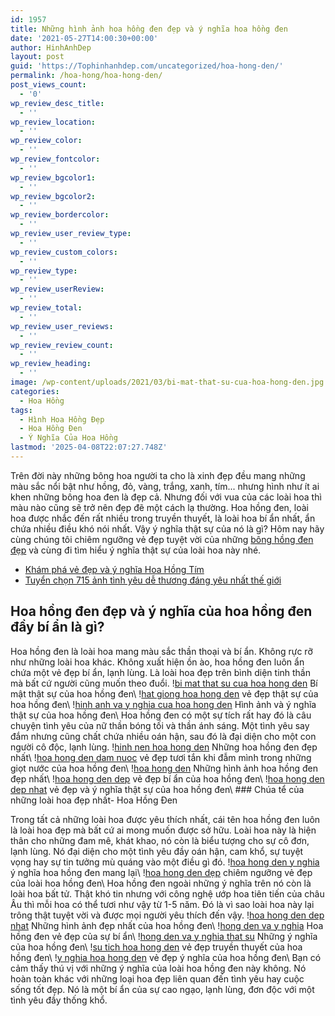 ```yaml
---
id: 1957
title: Những hình ảnh hoa hồng đen đẹp và ý nghĩa hoa hồng đen
date: '2021-05-27T14:00:30+00:00'
author: HinhAnhDep
layout: post
guid: 'https://Tophinhanhdep.com/uncategorized/hoa-hong-den/'
permalink: /hoa-hong/hoa-hong-den/
post_views_count:
  - '0'
wp_review_desc_title:
  - ''
wp_review_location:
  - ''
wp_review_color:
  - ''
wp_review_fontcolor:
  - ''
wp_review_bgcolor1:
  - ''
wp_review_bgcolor2:
  - ''
wp_review_bordercolor:
  - ''
wp_review_user_review_type:
  - ''
wp_review_custom_colors:
  - ''
wp_review_type:
  - ''
wp_review_userReview:
  - ''
wp_review_total:
  - ''
wp_review_user_reviews:
  - ''
wp_review_review_count:
  - ''
wp_review_heading:
  - ''
image: /wp-content/uploads/2021/03/bi-mat-that-su-cua-hoa-hong-den.jpg
categories:
  - Hoa Hồng
tags:
  - Hình Hoa Hồng Đẹp
  - Hoa Hồng Đen
  - Ý Nghĩa Của Hoa Hồng
lastmod: '2025-04-08T22:07:27.748Z'
---
```

Trên đời này những bông hoa người ta cho là xinh đẹp đều mang những màu sắc nổi bật như hồng, đỏ, vàng, trắng, xanh, tím... nhưng hình như ít ai khen những bông hoa đen là đẹp cả. Nhưng đối với vua của các loài hoa thì màu nào cũng sẽ trở nên đẹp đẽ một cách lạ thường. Hoa hồng đen, loài hoa được nhắc đến rất nhiều trong truyền thuyết, là loài hoa bí ẩn nhất, ẩn chứa nhiều điều khó nói nhất. Vậy ý nghĩa thật sự của nó là gì? Hôm nay hãy cùng chúng tôi chiêm ngưỡng vẻ đẹp tuyệt vời của những [bông hồng đen đẹp](https://tophinhanhdep.com/hoa-hong/hoa-hong-den/) và cùng đi tìm hiểu ý nghĩa thật sự của loài hoa này nhé.

- [Khám phá vẻ đẹp và ý nghĩa Hoa Hồng Tím](https://tophinhanhdep.com/hoa-hong/hoa-hong-tim/)
- [Tuyển chọn 715 ảnh tình yêu dễ thương đáng yêu nhất thế giới](https://tophinhanhdep.com/hinh-anh-de-thuong/anh-tinh-yeu-kute/)

## Hoa hồng đen đẹp và ý nghĩa của hoa hồng đen đầy bí ẩn là gì?

Hoa hồng đen là loài hoa mang màu sắc thần thoại và bí ẩn. Không rực rỡ như những loài hoa khác. Không xuất hiện ồn ào, hoa hồng đen luôn ẩn chứa một vẻ đẹp bí ẩn, lạnh lùng. Là loài hoa đẹp trên bình diện tinh thần mà bất cứ người cũng muốn theo đuổi. \![bi mat that su cua hoa hong den](https://tophinhanhdep.com/wp-content/uploads/2021/03/bi-mat-that-su-cua-hoa-hong-den.jpg) Bí mật thật sự của hoa hồng đen\ \![hat giong hoa hong den](https://tophinhanhdep.com/wp-content/uploads/2021/03/hat-giong-hoa-hong-den.jpg) vẻ đẹp thật sự của hoa hồng đen\ \![hinh anh va y nghia cua hoa hong den](https://tophinhanhdep.com/wp-content/uploads/2021/03/hinh-anh-y-nghia-cua-hoa-hong-den.jpg) Hình ảnh và ý nghĩa thật sự của hoa hồng đen\ Hoa hồng đen có một sự tích rất hay đó là câu chuyện tình yêu của nữ thần bóng tối và thần ánh sáng. Một tình yêu say đắm nhưng cũng chất chứa nhiều oán hận, sau đó là đại diện cho một con người cô độc, lạnh lùng. \![hinh nen hoa hong den](https://tophinhanhdep.com/wp-content/uploads/2021/03/hinh-nen-hoa-hong-den.jpg) Những hoa hồng đen đẹp nhất\ \![hoa hong den dam nuoc](https://tophinhanhdep.com/wp-content/uploads/2021/03/hoa-hong-dem-dam-nuoc.jpg) vẻ đẹp tươi tắn khi đẫm mình trong những giọt nước của hoa hồng đen\ \![hoa hong den](https://tophinhanhdep.com/wp-content/uploads/2021/03/hoa-hong-den.jpg) Những hình ảnh hoa hồng đen đẹp nhất\ \![hoa hong den dep](https://tophinhanhdep.com/wp-content/uploads/2021/03/hoa-hong-den-dep.jpg) vẻ đẹp bí ẩn của hoa hồng đen\ \![hoa hong den dep nhat](https://tophinhanhdep.com/wp-content/uploads/2021/03/hoa-hong-den-dep-nhat.jpg) vẻ đẹp và ý nghĩa thật sự của hoa hồng đen\ ### Chúa tể của những loài hoa đẹp nhất- Hoa Hồng Đen

Trong tất cả những loài hoa được yêu thích nhất, cái tên hoa hồng đen luôn là loài hoa đẹp mà bất cứ ai mong muốn được sở hữu. Loài hoa này là hiện thân cho những đam mê, khát khao, nó còn là biểu tượng cho sự cô đơn, lạnh lùng. Nó đại diện cho một tình yêu đầy oán hận, cam khổ, sự tuyệt vọng hay sự tin tưởng mù quáng vào một điều gì đó. \![hoa hong den y nghia](https://tophinhanhdep.com/wp-content/uploads/2021/03/hoa-hong-den-y-nghia.jpg) ý nghĩa hoa hồng đen mang lại\ \![hoa hong den dẹp](https://tophinhanhdep.com/wp-content/uploads/2021/03/hong-den-dep.jpg) chiêm ngưỡng vẻ đẹp của loài hoa hồng đen\ Hoa hồng đen ngoài những ý nghĩa trên nó còn là loài hoa bất tử. Thật khó tin nhưng với công nghệ ướp hoa tiên tiến của châu Âu thì mỗi hoa có thể tươi như vậy từ 1-5 năm. Đó là vì sao loài hoa này lại trông thật tuyệt vời và được mọi người yêu thích đến vậy. \![hoa hong den dep nhat](https://tophinhanhdep.com/wp-content/uploads/2021/03/hong-den-dep-nhat.jpg) Những hình ảnh đẹp nhất của hoa hồng đen\ \![hong den va y nghia](https://tophinhanhdep.com/wp-content/uploads/2021/03/hong-den-va-y-nghia.jpg) Hoa hồng đen vẻ đẹp của sự bí ẩn\ \![hong den va y nghia that su](https://tophinhanhdep.com/wp-content/uploads/2021/03/hong-den-va-y-nghia-that-su.jpg) Những ý nghĩa của hoa hồng đen\ \![su tich hoa hong den](https://tophinhanhdep.com/wp-content/uploads/2021/03/su-tich-hoa-hong-den.jpg) vẻ đẹp truyền thuyết của hoa hồng đen\ \![y nghia hoa hong den](https://tophinhanhdep.com/wp-content/uploads/2021/03/y-nghia-hoa-hong-den.jpg) vẻ đẹp ý nghĩa của hoa hồng đen\ Bạn có cảm thấy thú vị với những ý nghĩa của loài hoa hồng đen này không. Nó hoàn toàn khác với những loại hoa đẹp liên quan đến tình yêu hay cuộc sống tốt đẹp. Nó là một bí ẩn của sự cao ngạo, lạnh lùng, đơn độc với một tình yêu đầy thống khổ.
